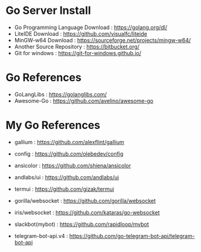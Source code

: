 # Go Server Install
- Go Programming Language Download : https://golang.org/dl/
- LiteIDE Download : https://github.com/visualfc/liteide
- MinGW-w64 Download : https://sourceforge.net/projects/mingw-w64/
- Another Source Repository : https://bitbucket.org/
- Git for windows : https://git-for-windows.github.io/

# Go References
- GoLangLibs : https://golanglibs.com/
- Awesome-Go : https://github.com/avelino/awesome-go

# My Go References
- gallium : https://github.com/alexflint/gallium
- config : https://github.com/olebedev/config
- ansicolor : https://github.com/shiena/ansicolor
- andlabs/ui : https://github.com/andlabs/ui
- termui : https://github.com/gizak/termui

- gorilla/websocket : https://github.com/gorilla/websocket
- iris/websocket : https://github.com/kataras/go-websocket

- slackbot(mybot) : https://github.com/rapidloop/mybot
- telegram-bot-api.v4 : https://github.com/go-telegram-bot-api/telegram-bot-api
